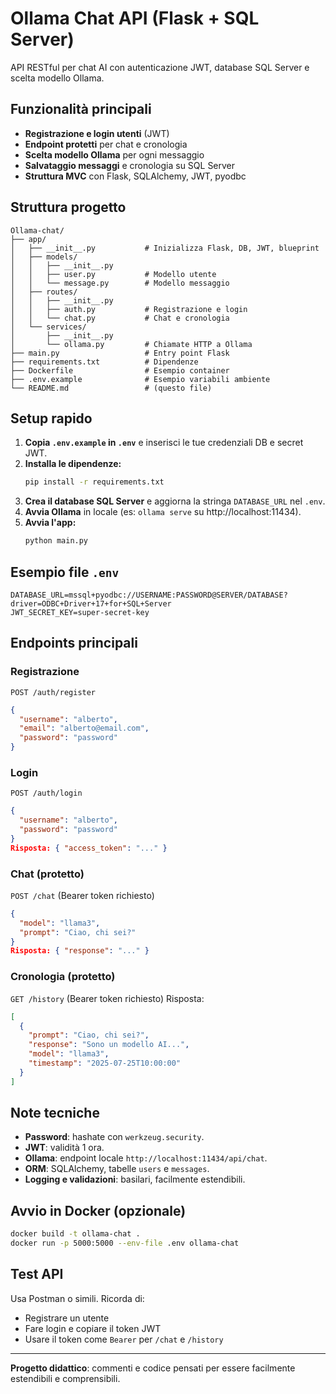 # Ollama Chat API (Flask + SQL Server)

API RESTful per chat AI con autenticazione JWT, database SQL Server e scelta modello Ollama.

## Funzionalità principali
- **Registrazione e login utenti** (JWT)
- **Endpoint protetti** per chat e cronologia
- **Scelta modello Ollama** per ogni messaggio
- **Salvataggio messaggi** e cronologia su SQL Server
- **Struttura MVC** con Flask, SQLAlchemy, JWT, pyodbc

## Struttura progetto
```
Ollama-chat/
├── app/
│   ├── __init__.py           # Inizializza Flask, DB, JWT, blueprint
│   ├── models/
│   │   ├── __init__.py
│   │   ├── user.py           # Modello utente
│   │   └── message.py        # Modello messaggio
│   ├── routes/
│   │   ├── __init__.py
│   │   ├── auth.py           # Registrazione e login
│   │   └── chat.py           # Chat e cronologia
│   └── services/
│       ├── __init__.py
│       └── ollama.py         # Chiamate HTTP a Ollama
├── main.py                   # Entry point Flask
├── requirements.txt          # Dipendenze
├── Dockerfile                # Esempio container
├── .env.example              # Esempio variabili ambiente
└── README.md                 # (questo file)
```

## Setup rapido
1. **Copia `.env.example` in `.env`** e inserisci le tue credenziali DB e secret JWT.
2. **Installa le dipendenze:**
   ```sh
   pip install -r requirements.txt
   ```
3. **Crea il database SQL Server** e aggiorna la stringa `DATABASE_URL` nel `.env`.
4. **Avvia Ollama** in locale (es: `ollama serve` su http://localhost:11434).
5. **Avvia l'app:**
   ```sh
   python main.py
   ```

## Esempio file `.env`
```
DATABASE_URL=mssql+pyodbc://USERNAME:PASSWORD@SERVER/DATABASE?driver=ODBC+Driver+17+for+SQL+Server
JWT_SECRET_KEY=super-secret-key
```

## Endpoints principali

### Registrazione
`POST /auth/register`
```json
{
  "username": "alberto",
  "email": "alberto@email.com",
  "password": "password"
}
```

### Login
`POST /auth/login`
```json
{
  "username": "alberto",
  "password": "password"
}
Risposta: { "access_token": "..." }
```

### Chat (protetto)
`POST /chat` (Bearer token richiesto)
```json
{
  "model": "llama3",
  "prompt": "Ciao, chi sei?"
}
Risposta: { "response": "..." }
```

### Cronologia (protetto)
`GET /history` (Bearer token richiesto)
Risposta:
```json
[
  {
    "prompt": "Ciao, chi sei?",
    "response": "Sono un modello AI...",
    "model": "llama3",
    "timestamp": "2025-07-25T10:00:00"
  }
]
```

## Note tecniche
- **Password**: hashate con `werkzeug.security`.
- **JWT**: validità 1 ora.
- **Ollama**: endpoint locale `http://localhost:11434/api/chat`.
- **ORM**: SQLAlchemy, tabelle `users` e `messages`.
- **Logging e validazioni**: basilari, facilmente estendibili.

## Avvio in Docker (opzionale)
```sh
docker build -t ollama-chat .
docker run -p 5000:5000 --env-file .env ollama-chat
```

## Test API
Usa Postman o simili. Ricorda di:
- Registrare un utente
- Fare login e copiare il token JWT
- Usare il token come `Bearer` per `/chat` e `/history`

---

**Progetto didattico**: commenti e codice pensati per essere facilmente estendibili e comprensibili.

